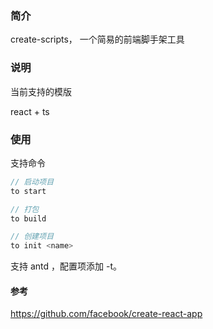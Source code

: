 ### 简介

create-scripts， 一个简易的前端脚手架工具

### 说明

当前支持的模版

react + ts


### 使用

支持命令

```js
// 启动项目
to start

// 打包
to build

// 创建项目
to init <name>

```
支持 antd ，配置项添加 -t。

#### 参考

https://github.com/facebook/create-react-app
